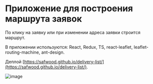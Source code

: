 # Приложение для построения маршрута заявок

По клику на заявку или при изменении адреса заявки строится маршрут.

В приложении используются: React, Redux, TS, react-leaflet, leaflet-routing-machine, ant-design.

Деплой [https://safwood.github.io/delivery-list/](https://safwood.github.io/delivery-list/).

![image](https://user-images.githubusercontent.com/69139691/155332412-05a1e901-7057-476a-a0bb-3e9b45064fef.png)
